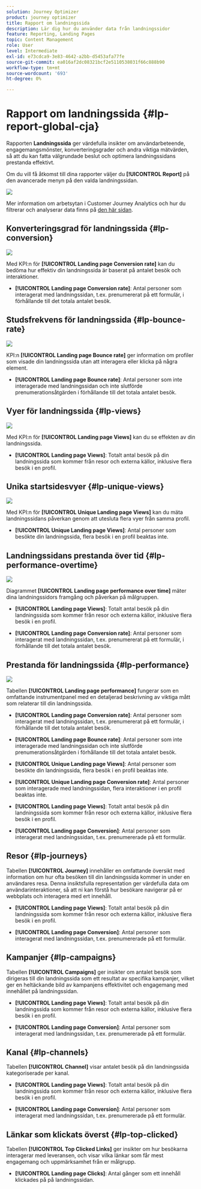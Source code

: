 ```yaml
---
solution: Journey Optimizer
product: journey optimizer
title: Rapport om landningssida
description: Lär dig hur du använder data från landningssidor
feature: Reporting, Landing Pages
topic: Content Management
role: User
level: Intermediate
exl-id: e73cdca9-3e83-4642-a2bb-d5453afa77fe
source-git-commit: ea016af2dc08321bcf2e5110538031f66c888b90
workflow-type: tm+mt
source-wordcount: '693'
ht-degree: 0%

---
```


# Rapport om landningssida {#lp-report-global-cja}

Rapporten **Landningssida** ger värdefulla insikter om användarbeteende, engagemangsmönster, konverteringsgrader och andra viktiga mätvärden, så att du kan fatta välgrundade beslut och optimera landningssidans prestanda effektivt.

Om du vill få åtkomst till dina rapporter väljer du **[!UICONTROL Report]** på den avancerade menyn på den valda landningssidan.

![](assets/cja-lp.png)

Mer information om arbetsytan i Customer Journey Analytics och hur du filtrerar och analyserar data finns på [den här sidan](https://experienceleague.adobe.com/en/docs/analytics-platform/using/cja-workspace/home).

## Konverteringsgrad för landningssida {#lp-conversion}

![](assets/cja-lp-conversion-rate.png)

Med KPI:n för **[!UICONTROL Landing page Conversion rate]** kan du bedöma hur effektiv din landningssida är baserat på antalet besök och interaktioner.

* **[!UICONTROL Landing page Conversion rate]**: Antal personer som interagerat med landningssidan, t.ex. prenumererat på ett formulär, i förhållande till det totala antalet besök.

## Studsfrekvens för landningssida {#lp-bounce-rate}

![](assets/cja-lp-bounce-rate.png)

KPI:n **[!UICONTROL Landing page Bounce rate]** ger information om profiler som visade din landningssida utan att interagera eller klicka på några element.

* **[!UICONTROL Landing page Bounce rate]**: Antal personer som inte interagerade med landningssidan och inte slutförde prenumerationsåtgärden i förhållande till det totala antalet besök.

## Vyer för landningssida {#lp-views}

![](assets/cja-lp-views.png)

Med KPI:n för **[!UICONTROL Landing page Views]** kan du se effekten av din landningssida.

* **[!UICONTROL Landing page Views]**: Totalt antal besök på din landningssida som kommer från resor och externa källor, inklusive flera besök i en profil.

## Unika startsidesvyer {#lp-unique-views}

![](assets/cja-lp-unique-views.png)

Med KPI:n för **[!UICONTROL Unique Landing page Views]** kan du mäta landningssidans påverkan genom att utesluta flera vyer från samma profil.

* **[!UICONTROL Unique Landing page Views]**: Antal personer som besökte din landningssida, flera besök i en profil beaktas inte.

## Landningssidans prestanda över tid {#lp-performance-overtime}

![](assets/cja-lp-performance-overtime.png)

Diagrammet **[!UICONTROL Landing page performance over time]** mäter dina landningssidors framgång och påverkan på målgruppen.

* **[!UICONTROL Landing page Views]**: Totalt antal besök på din landningssida som kommer från resor och externa källor, inklusive flera besök i en profil.

* **[!UICONTROL Landing page Conversion rate]**: Antal personer som interagerat med landningssidan, t.ex. prenumererat på ett formulär, i förhållande till det totala antalet besök.

## Prestanda för landningssida {#lp-performance}

![](assets/cja-lp-performance.png)

Tabellen **[!UICONTROL Landing page performance]** fungerar som en omfattande instrumentpanel med en detaljerad beskrivning av viktiga mått som relaterar till din landningssida.

* **[!UICONTROL Landing page Conversion rate]**: Antal personer som interagerat med landningssidan, t.ex. prenumererat på ett formulär, i förhållande till det totala antalet besök.

* **[!UICONTROL Landing page Bounce rate]**: Antal personer som inte interagerade med landningssidan och inte slutförde prenumerationsåtgärden i förhållande till det totala antalet besök.

* **[!UICONTROL Unique Landing page Views]**: Antal personer som besökte din landningssida, flera besök i en profil beaktas inte.

* **[!UICONTROL Unique Landing page Conversion rate]**: Antal personer som interagerade med landningssidan, flera interaktioner i en profil beaktas inte.

* **[!UICONTROL Landing page Views]**: Totalt antal besök på din landningssida som kommer från resor och externa källor, inklusive flera besök i en profil.

* **[!UICONTROL Landing page Conversion]**: Antal personer som interagerat med landningssidan, t.ex. prenumererade på ett formulär.

## Resor {#lp-journeys}

Tabellen **[!UICONTROL Journey]** innehåller en omfattande översikt med information om hur ofta besöken till din landningssida kommer in under en användares resa. Denna insiktsfulla representation ger värdefulla data om användarinteraktioner, så att ni kan förstå hur besökare navigerar på er webbplats och interagera med ert innehåll.

* **[!UICONTROL Landing page Views]**: Totalt antal besök på din landningssida som kommer från resor och externa källor, inklusive flera besök i en profil.

* **[!UICONTROL Landing page Conversion]**: Antal personer som interagerat med landningssidan, t.ex. prenumererade på ett formulär.

## Kampanjer {#lp-campaigns}

Tabellen **[!UICONTROL Campaigns]** ger insikter om antalet besök som dirigeras till din landningssida som ett resultat av specifika kampanjer, vilket ger en heltäckande bild av kampanjens effektivitet och engagemang med innehållet på landningssidan.

* **[!UICONTROL Landing page Views]**: Totalt antal besök på din landningssida som kommer från resor och externa källor, inklusive flera besök i en profil.

* **[!UICONTROL Landing page Conversion]**: Antal personer som interagerat med landningssidan, t.ex. prenumererade på ett formulär.

## Kanal {#lp-channels}

Tabellen **[!UICONTROL Channel]** visar antalet besök på din landningssida kategoriserade per kanal.

* **[!UICONTROL Landing page Views]**: Totalt antal besök på din landningssida som kommer från resor och externa källor, inklusive flera besök i en profil.

* **[!UICONTROL Landing page Conversion]**: Antal personer som interagerat med landningssidan, t.ex. prenumererade på ett formulär.

## Länkar som klickats överst {#lp-top-clicked}

Tabellen **[!UICONTROL Top Clicked Links]** ger insikter om hur besökarna interagerar med leveransen, och visar vilka länkar som får mest engagemang och uppmärksamhet från er målgrupp.

* **[!UICONTROL Landing page Clicks]**: Antal gånger som ett innehåll klickades på på landningssidan.
